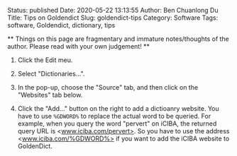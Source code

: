 Status: published
Date: 2020-05-22 13:13:55
Author: Ben Chuanlong Du
Title: Tips on Goldendict
Slug: goldendict-tips
Category: Software
Tags: software, Goldendict, dictionary, tips

**
Things on this page are
fragmentary and immature notes/thoughts of the author.
Please read with your own judgement!
**

1. Click the Edit meu.

2. Select "Dictionaries...".

3. In the pop-up, choose the "Source" tab,
    and then click on the "Websites" tab below.

4. Click the "Add..." button on the right to add a dictioanry website.
    You have to use `%GDWORD%` to replace the actual word to be queried.
    For example, 
    when you query the word "pervert" on iCIBA,
    the returned query URL is <www.iciba.com/pervert>.
    So you have to use the address <www.iciba.com/%GDWORD%> 
    if you want to add the iCIBA website to GoldenDict.
